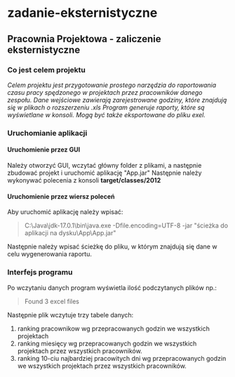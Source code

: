# zadanie-eksternistyczne

## Pracownia Projektowa - zaliczenie eksternistyczne

### Co jest celem projektu

*Celem projektu jest przygotowanie prostego narzędzia do raportowania czasu pracy spędzonego w projektach przez pracowników danego zespołu.
Dane wejściowe zawierają zarejestrowane godziny, które znajdują się w plikach o rozszerzeniu .xls
Program generuje raporty, które są wyświetlane w konsoli. Mogą być także eksportowane do pliku exel.*

### Uruchomianie aplikacji

#### Uruchomienie przez GUI

Należy otworzyć GUI, wczytać główny folder z plikami, a następnie zbudować projekt i uruchomić aplikację "App.jar"
Następnie należy wykonywać polecenia z konsoli **target/classes/2012**

#### Uruchomienie przez wiersz poleceń

Aby uruchomić aplikację należy wpisać:
> C:\Java\jdk-17.0.1\bin\java.exe -Dfile.encoding=UTF-8 -jar "ścieżka do aplikacji na dysku\App\App.jar"

Następnie należy wpisać ścieżkę do pliku, w którym znajdują się dane w celu wygenerowania raportu.

### Interfejs programu

Po wczytaniu danych program wyświetla ilość podczytanych plików np.: 
> Found 3 excel files

Następnie plik wczytuje trzy tabele danych:
1. ranking pracownikow wg przepracowanych godzin we wszystkich projektach
2. ranking miesięcy wg przepracowanych godzin we wszystkich projektach przez wszystkich pracowników.
3. ranking 10-ciu najbardziej pracowitych dni wg przepracowanych godzin we wszystkich projektach przez wszystkich pracowników.
